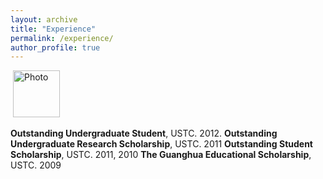 ```yaml
---
layout: archive
title: "Experience"
permalink: /experience/
author_profile: true
---
```

<p align="left">
  <img src="https://hyxu2006.github.io/files/hongyuxu_img.jpg?raw=true" alt="Photo" style="width: 75px;"/> 
</p>

**Outstanding Undergraduate Student**, USTC. 2012.
**Outstanding Undergraduate Research Scholarship**, USTC. 2011
**Outstanding Student Scholarship**, USTC. 2011, 2010
**The Guanghua Educational Scholarship**, USTC. 2009
